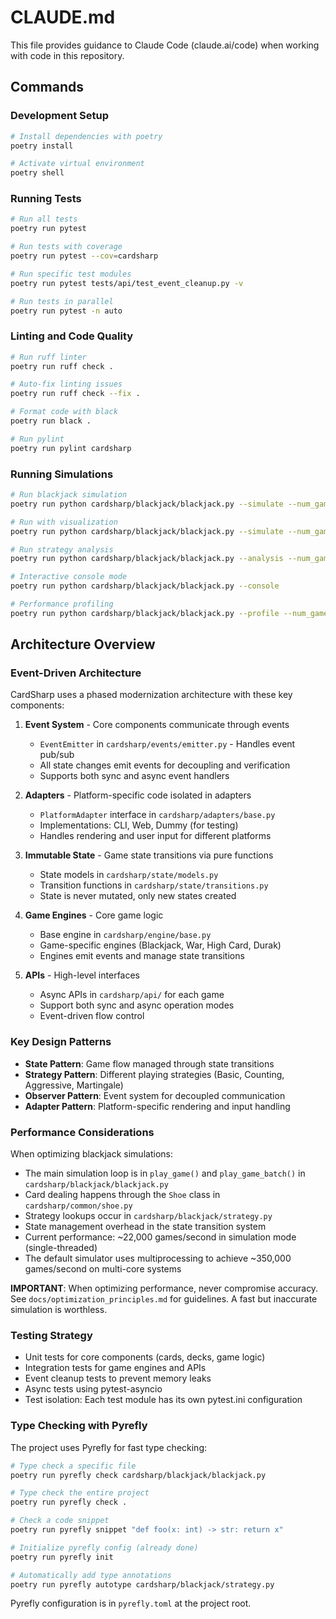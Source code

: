 # CLAUDE.md

This file provides guidance to Claude Code (claude.ai/code) when working with code in this repository.

## Commands

### Development Setup
```bash
# Install dependencies with poetry
poetry install

# Activate virtual environment
poetry shell
```

### Running Tests
```bash
# Run all tests
poetry run pytest

# Run tests with coverage
poetry run pytest --cov=cardsharp

# Run specific test modules
poetry run pytest tests/api/test_event_cleanup.py -v

# Run tests in parallel
poetry run pytest -n auto
```

### Linting and Code Quality
```bash
# Run ruff linter
poetry run ruff check .

# Auto-fix linting issues
poetry run ruff check --fix .

# Format code with black
poetry run black .

# Run pylint
poetry run pylint cardsharp
```

### Running Simulations
```bash
# Run blackjack simulation
poetry run python cardsharp/blackjack/blackjack.py --simulate --num_games 10000

# Run with visualization
poetry run python cardsharp/blackjack/blackjack.py --simulate --num_games 10000 --vis

# Run strategy analysis
poetry run python cardsharp/blackjack/blackjack.py --analysis --num_games 5000

# Interactive console mode
poetry run python cardsharp/blackjack/blackjack.py --console

# Performance profiling
poetry run python cardsharp/blackjack/blackjack.py --profile --num_games 1000
```

## Architecture Overview

### Event-Driven Architecture
CardSharp uses a phased modernization architecture with these key components:

1. **Event System** - Core components communicate through events
   - `EventEmitter` in `cardsharp/events/emitter.py` - Handles event pub/sub
   - All state changes emit events for decoupling and verification
   - Supports both sync and async event handlers

2. **Adapters** - Platform-specific code isolated in adapters
   - `PlatformAdapter` interface in `cardsharp/adapters/base.py`
   - Implementations: CLI, Web, Dummy (for testing)
   - Handles rendering and user input for different platforms

3. **Immutable State** - Game state transitions via pure functions
   - State models in `cardsharp/state/models.py`
   - Transition functions in `cardsharp/state/transitions.py`
   - State is never mutated, only new states created

4. **Game Engines** - Core game logic
   - Base engine in `cardsharp/engine/base.py`
   - Game-specific engines (Blackjack, War, High Card, Durak)
   - Engines emit events and manage state transitions

5. **APIs** - High-level interfaces
   - Async APIs in `cardsharp/api/` for each game
   - Support both sync and async operation modes
   - Event-driven flow control

### Key Design Patterns

- **State Pattern**: Game flow managed through state transitions
- **Strategy Pattern**: Different playing strategies (Basic, Counting, Aggressive, Martingale)
- **Observer Pattern**: Event system for decoupled communication
- **Adapter Pattern**: Platform-specific rendering and input handling

### Performance Considerations

When optimizing blackjack simulations:
- The main simulation loop is in `play_game()` and `play_game_batch()` in `cardsharp/blackjack/blackjack.py`
- Card dealing happens through the `Shoe` class in `cardsharp/common/shoe.py`
- Strategy lookups occur in `cardsharp/blackjack/strategy.py`
- State management overhead in the state transition system
- Current performance: ~22,000 games/second in simulation mode (single-threaded)
- The default simulator uses multiprocessing to achieve ~350,000 games/second on multi-core systems

**IMPORTANT**: When optimizing performance, never compromise accuracy. See `docs/optimization_principles.md` for guidelines. A fast but inaccurate simulation is worthless.

### Testing Strategy

- Unit tests for core components (cards, decks, game logic)
- Integration tests for game engines and APIs
- Event cleanup tests to prevent memory leaks
- Async tests using pytest-asyncio
- Test isolation: Each test module has its own pytest.ini configuration

### Type Checking with Pyrefly

The project uses Pyrefly for fast type checking:

```bash
# Type check a specific file
poetry run pyrefly check cardsharp/blackjack/blackjack.py

# Type check the entire project
poetry run pyrefly check .

# Check a code snippet
poetry run pyrefly snippet "def foo(x: int) -> str: return x"

# Initialize pyrefly config (already done)
poetry run pyrefly init

# Automatically add type annotations
poetry run pyrefly autotype cardsharp/blackjack/strategy.py
```

Pyrefly configuration is in `pyrefly.toml` at the project root.